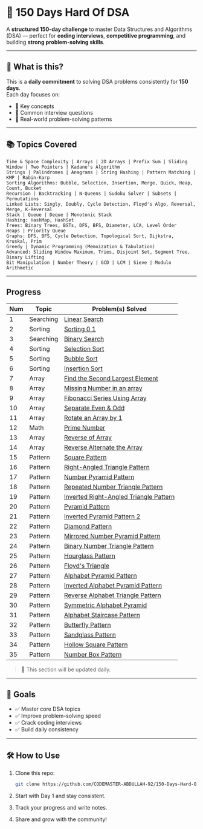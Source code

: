 # 💪 150 Days Hard Of DSA

A **structured 150-day challenge** to master Data Structures and Algorithms (DSA) — perfect for **coding interviews**, **competitive programming**, and building **strong problem-solving skills**.

---

## 🚀 What is this?

This is a **daily commitment** to solving DSA problems consistently for **150 days**.  
Each day focuses on:

- 🔑 Key concepts  
- 💼 Common interview questions  
- 🧠 Real-world problem-solving patterns

---

## 📚 Topics Covered

```
Time & Space Complexity | Arrays | 2D Arrays | Prefix Sum | Sliding Window | Two Pointers | Kadane's Algorithm  
Strings | Palindromes | Anagrams | String Hashing | Pattern Matching | KMP | Rabin-Karp  
Sorting Algorithms: Bubble, Selection, Insertion, Merge, Quick, Heap, Count, Bucket  
Recursion | Backtracking | N-Queens | Sudoku Solver | Subsets | Permutations  
Linked Lists: Singly, Doubly, Cycle Detection, Floyd's Algo, Reversal, Merge, K-Reversal  
Stack | Queue | Deque | Monotonic Stack  
Hashing: HashMap, HashSet  
Trees: Binary Trees, BSTs, DFS, BFS, Diameter, LCA, Level Order  
Heaps | Priority Queue  
Graphs: DFS, BFS, Cycle Detection, Topological Sort, Dijkstra, Kruskal, Prim  
Greedy | Dynamic Programming (Memoization & Tabulation)  
Advanced: Sliding Window Maximum, Tries, Disjoint Set, Segment Tree, Binary Lifting  
Bit Manipulation | Number Theory | GCD | LCM | Sieve | Modulo Arithmetic  
```

---

## Progress

| Num | Topic | Problem(s) Solved |
|-----|-------|-------------------|
| 1   | Searching | [Linear Search](https://mesh-dev.vercel.app/linearSearch) |
| 2   | Sorting | [Sorting 0 1](https://mesh-dev.vercel.app/sorting-of-01) |
| 3   | Searching | [Binary Search](https://mesh-dev.vercel.app/binarysearch) |
| 4   | Sorting | [Selection Sort](https://mesh-dev.vercel.app/selectionsort) |
| 5   | Sorting | [Bubble Sort](https://mesh-dev.vercel.app/bubblesort) |
| 6   | Sorting | [Insertion Sort](https://mesh-dev.vercel.app/insertionsort) |
| 7   | Array | [Find the Second Largest Element](https://mesh-dev.vercel.app/find-second-largest) |
| 8   | Array | [Missing Number in an array](https://mesh-dev.vercel.app/missing-number-in-an-array) |
| 9   | Array | [Fibonacci Series Using Array](https://mesh-dev.vercel.app/fibonacci-series-using-array) |
| 10  | Array | [Separate Even & Odd](https://mesh-dev.vercel.app/seprate-even-odd) |
| 11  | Array | [Rotate an Array by 1](https://mesh-dev.vercel.app/rotate-an-array-by-1) |
| 12  | Math | [Prime Number](https://mesh-dev.vercel.app/primenumber) |
| 13  | Array | [Reverse of Array](https://mesh-dev.vercel.app/reverseAnArray) |
| 14  | Array | [Reverse Alternate the Array](https://mesh-dev.vercel.app/reverse-alternative-array) |
| 15  | Pattern | [Square Pattern](https://mesh-dev.vercel.app/squarePattern) |
| 16  | Pattern | [Right-Angled Triangle Pattern](https://mesh-dev.vercel.app/right-Angled-Triangle-Pattern) |
| 17  | Pattern | [Number Pyramid Pattern](https://mesh-dev.vercel.app/number-Pyramid-Pattern) |
| 18  | Pattern | [Repeated Number Triangle Pattern](https://mesh-dev.vercel.app/repeated-Number-Triangle-Pattern) |
| 19  | Pattern | [Inverted Right-Angled Triangle Pattern](https://mesh-dev.vercel.app/InvertedRight-AngledTrianglePattern) |
| 20  | Pattern | [Pyramid Pattern](https://mesh-dev.vercel.app/pyramidPattern) |
| 21  | Pattern | [Inverted Pyramid Pattern 2](https://mesh-dev.vercel.app/Inverted-Pyramid-Pattern2) |
| 22  | Pattern | [Diamond Pattern](https://mesh-dev.vercel.app/diamondPattern) |
| 23  | Pattern | [Mirrored Number Pyramid Pattern](https://mesh-dev.vercel.app/mirroredNumberPyramidPattern) |
| 24  | Pattern | [Binary Number Triangle Pattern](https://mesh-dev.vercel.app/BinaryNumberTrianglePattern) |
| 25  | Pattern | [Hourglass Pattern](https://mesh-dev.vercel.app/Hourglass-Pattern) |
| 26  | Pattern | [Floyd's Triangle](https://mesh-dev.vercel.app/floydTriangle) |
| 27  | Pattern | [Alphabet Pyramid Pattern](https://mesh-dev.vercel.app/AlphabetPyramidPattern) |
| 28  | Pattern | [Inverted Alphabet Pyramid Pattern](https://mesh-dev.vercel.app/invertedAlphabetPyramidPattern) |
| 29  | Pattern | [Reverse Alphabet Triangle Pattern](https://mesh-dev.vercel.app/reverseAlphabetTrianglePattern) |
| 30  | Pattern | [Symmetric Alphabet Pyramid](https://mesh-dev.vercel.app/symmetricAlphabetPyramid) |
| 31  | Pattern | [Alphabet Staircase Pattern](https://mesh-dev.vercel.app/AlphabetStaircasePattern) |
| 32  | Pattern | [Butterfly Pattern](https://mesh-dev.vercel.app/ButterflyPattern) |
| 33  | Pattern | [Sandglass Pattern](https://mesh-dev.vercel.app/sandglassPattern) |
| 34  | Pattern | [Hollow Square Pattern](https://mesh-dev.vercel.app/HollowSquarePattern) |
| 35  | Pattern | [Number Box Pattern](https://mesh-dev.vercel.app/NumberBoxPattern) |

> 📝 This section will be updated daily.

---

## 🎯 Goals

- ✅ Master core DSA topics  
- ✅ Improve problem-solving speed  
- ✅ Crack coding interviews  
- ✅ Build daily consistency

---

## 🛠 How to Use

1. Clone this repo:
   ```bash
   git clone https://github.com/CODEMASTER-ABDULLAH-92/150-Days-Hard-Of-DSA.git
   ```

2. Start with Day 1 and stay consistent.
3. Track your progress and write notes.
4. Share and grow with the community!


